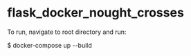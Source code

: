 # flask_docker_nought_crosses

To run, navigate to root directory and run:

  $ docker-compose up --build
